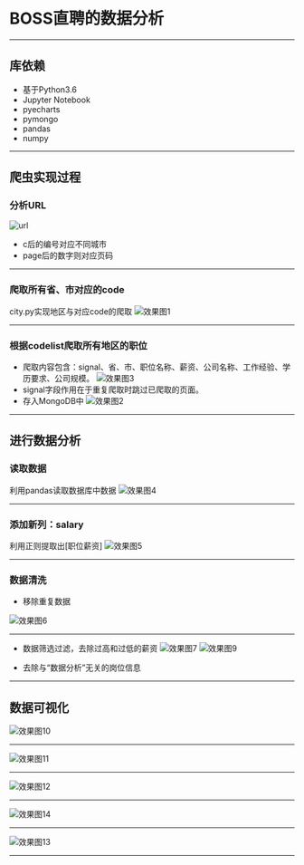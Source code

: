 # BOSS直聘的数据分析
---
## 库依赖
- 基于Python3.6
- Jupyter Notebook
- pyecharts
- pymongo
- pandas
- numpy
---
## 爬虫实现过程
### 分析URL
![url](pics/url.png)
- c后的编号对应不同城市
- page后的数字则对应页码

---

### 爬取所有省、市对应的code
city.py实现地区与对应code的爬取
![效果图1](pics/1.png)

---
### 根据codelist爬取所有地区的职位
- 爬取内容包含：signal、省、市、职位名称、薪资、公司名称、工作经验、学历要求、公司规模。
![效果图3](pics/3.png)
- signal字段作用在于重复爬取时跳过已爬取的页面。
- 存入MongoDB中
![效果图2](pics/2.png)

---
## 进行数据分析
### 读取数据
利用pandas读取数据库中数据
![效果图4](pics/4.png)

---
### 添加新列：salary
利用正则提取出[职位薪资]
![效果图5](pics/5.png)

---
### 数据清洗 
- 移除重复数据

![效果图6](pics/6.png)

---

- 数据筛选过滤，去除过高和过低的薪资
![效果图7](pics/7.png)
![效果图9](pics/9.png)

- 去除与“数据分析”无关的岗位信息

---
## 数据可视化
![效果图10](pics/10.png)

---

![效果图11](pics/11.png)

---

![效果图12](pics/12.png)

---

![效果图14](pics/14.png)

---

![效果图13](pics/13.png)



---
